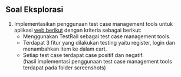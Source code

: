 ## Soal Eksplorasi

1. Implementasikan penggunaan test case management tools untuk aplikasi [web berikut](https://petstore.octoperf.com/actions/Catalog.action) dengan kriteria sebagai berikut:
    - Menggunakan TestRail sebagai test case management tools.
    - Terdapat 3 fitur yang dilakukan testing yaitu register, login dan menambahkan item ke dalam cart.
    - Setiap test case terdapat case positif dan negatif.\
(hasil implementasi penggunaan test case management tools terdapat pada folder screenshots)